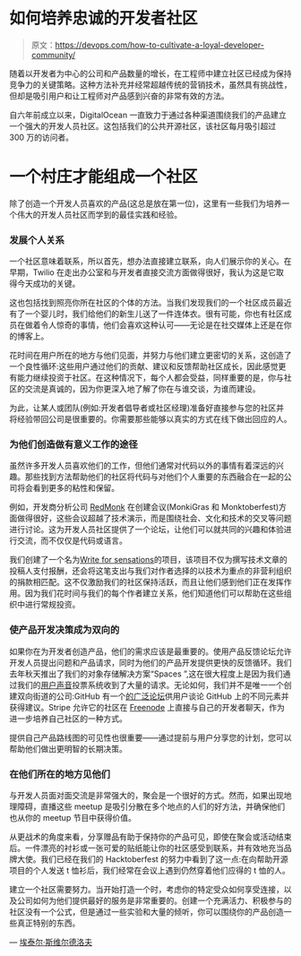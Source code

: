 # 如何培养忠诚的开发者社区

> 原文：<https://devops.com/how-to-cultivate-a-loyal-developer-community/>

随着以开发者为中心的公司和产品数量的增长，在工程师中建立社区已经成为保持竞争力的关键策略。这种方法补充并经常超越传统的营销技术，虽然具有挑战性，但却是吸引用户和让工程师对产品感到兴奋的非常有效的方法。

自六年前成立以来，DigitalOcean 一直致力于通过各种渠道围绕我们的产品建立一个强大的开发人员社区。这包括我们的公共开源社区，该社区每月吸引超过 300 万的访问者。

# 一个村庄才能组成一个社区

除了创造一个开发人员喜欢的产品(这总是放在第一位)，这里有一些我们为培养一个伟大的开发人员社区而学到的最佳实践和经验。

### 发展个人关系

一个社区意味着联系，所以首先，想办法直接建立联系，向人们展示你的关心。在早期，Twilio 在走出办公室和与开发者直接交流方面做得很好，我认为这是它取得今天成功的关键。

这也包括找到照亮你所在社区的个体的方法。当我们发现我们的一个社区成员最近有了一个婴儿时，我们给他们的新生儿送了一件连体衣。很有可能，你也有社区成员在做着令人惊奇的事情，他们会喜欢这种认可——无论是在社交媒体上还是在你的博客上。

花时间在用户所在的地方与他们见面，并努力与他们建立更密切的关系，这创造了一个良性循环:这些用户通过他们的贡献、建议和反馈帮助社区成长，因此感觉更有能力继续投资于社区。在这种情况下，每个人都会受益，同样重要的是，你与社区的交流是真诚的，因为你更深入地了解了你在与谁交谈，为谁而建设。

为此，让某人或团队(例如:开发者倡导者或社区经理)准备好直接参与您的社区并将经验带回公司是很重要的。你需要那些能够以真实的方式在线下做出回应的人。

### 为他们创造做有意义工作的途径

虽然许多开发人员喜欢他们的工作，但他们通常对代码以外的事情有着深远的兴趣。那些找到方法帮助他们的社区将代码与对他们个人重要的东西融合在一起的公司将会看到更多的粘性和保留。

例如，开发商分析公司 [RedMonk](https://redmonk.com/) 在创建会议(MonkiGras 和 Monktoberfest)方面做得很好，这些会议超越了技术演示，而是围绕社会、文化和技术的交叉等问题进行讨论。这为开发人员社区提供了一个论坛，让他们可以就共同的兴趣和体验进行交流，而不仅仅是代码或语言。

我们创建了一个名为[Write for sensations](https://www.digitalocean.com/community/tutorials/write-for-donations-faq#what-charities-and-nonprofits-will-my-writing-support)的项目，该项目不仅为撰写技术文章的投稿人支付报酬，还会将这笔支出与我们对作者选择的以技术为重点的非营利组织的捐款相匹配。这不仅激励我们的社区保持活跃，而且让他们感到他们正在发挥作用。因为我们花时间与我们的每个作者建立关系，他们知道他们可以帮助在这些组织中进行常规投资。

### 使产品开发决策成为双向的

如果你在为开发者创造产品，他们的需求应该是最重要的。使用产品反馈论坛允许开发人员提出问题和产品请求，同时为他们的产品开发提供更快的反馈循环。我们去年秋天推出了我们的对象存储解决方案“Spaces ”,这在很大程度上是因为我们通过我们的[用户声音](https://digitalocean.uservoice.com/forums/136585-digitalocean)投票系统收到了大量的请求。无论如何，我们并不是唯一一个创建双向街道的公司:GitHub 有一个[的广泛论坛](https://platform.github.community/)供用户谈论 GitHub 上的不同元素并获得建议。Stripe 允许它的社区在 [Freenode](https://freenode.net/) 上直接与自己的开发者聊天，作为进一步培养自己社区的一种方式。

提供自己产品路线图的可见性也很重要——通过提前与用户分享您的计划，您可以帮助他们做出更明智的长期决策。

### 在他们所在的地方见他们

与开发人员面对面交流是非常强大的，聚会是一个很好的方式。然而，如果出现地理障碍，直播这些 meetup 是吸引分散在多个地点的人们的好方法，并确保他们也从你的 meetup 节目中获得价值。

从更战术的角度来看，分享赠品有助于保持你的产品可见，即使在聚会或活动结束后。一件漂亮的衬衫或一张可爱的贴纸能让你的社区感受到联系，并有效地充当品牌大使。我们已经在我们的 Hacktoberfest 的努力中看到了这一点:在向帮助开源项目的个人发送 t 恤衫后，我们经常在会议上遇到仍然穿着他们应得的 t 恤的人。

建立一个社区需要努力。当开始打造一个时，考虑你的特定受众如何享受连接，以及公司如何为他们提供最好的服务是非常重要的。创建一个充满活力、积极参与的社区没有一个公式，但是通过一些实验和大量的倾听，你可以围绕你的产品创造一些真正特别的东西。

— [埃泰尔·斯维尔德洛夫](https://devops.com/author/etel-sverdlov/)